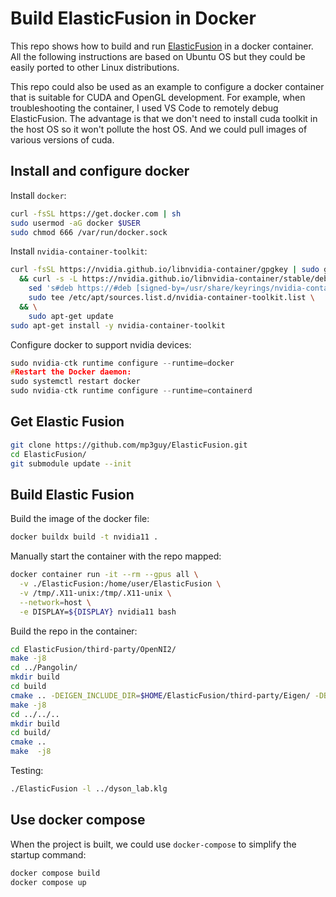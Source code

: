 # Build ElasticFusion in Docker

This repo shows how to build and run [ElasticFusion](https://github.com/mp3guy/ElasticFusion.git) in a docker container.
All the following instructions are based on Ubuntu OS but they could be easily ported to other Linux distributions.

This repo could also be used as an example to configure a docker container that is suitable for CUDA and OpenGL development.
For example, when troubleshooting the container, I used VS Code to remotely debug ElasticFusion.
The advantage is that we don't need to install cuda toolkit in the host OS so it won't pollute the host OS.
And we could pull images of various versions of cuda.

## Install and configure docker

Install `docker`:

``` sh
curl -fsSL https://get.docker.com | sh
sudo usermod -aG docker $USER
sudo chmod 666 /var/run/docker.sock
```

Install `nvidia-container-toolkit`:

``` sh
curl -fsSL https://nvidia.github.io/libnvidia-container/gpgkey | sudo gpg --dearmor -o /usr/share/keyrings/nvidia-container-toolkit-keyring.gpg \
  && curl -s -L https://nvidia.github.io/libnvidia-container/stable/deb/nvidia-container-toolkit.list | \
    sed 's#deb https://#deb [signed-by=/usr/share/keyrings/nvidia-container-toolkit-keyring.gpg] https://#g' | \
    sudo tee /etc/apt/sources.list.d/nvidia-container-toolkit.list \
  && \
    sudo apt-get update
sudo apt-get install -y nvidia-container-toolkit
```

Configure docker to support nvidia devices:

``` cpp
sudo nvidia-ctk runtime configure --runtime=docker
#Restart the Docker daemon:
sudo systemctl restart docker
sudo nvidia-ctk runtime configure --runtime=containerd
```

## Get Elastic Fusion

``` sh
git clone https://github.com/mp3guy/ElasticFusion.git
cd ElasticFusion/
git submodule update --init
```

## Build Elastic Fusion

Build the image of the docker file:

``` sh
docker buildx build -t nvidia11 .
```

Manually start the container with the repo mapped:

``` sh
docker container run -it --rm --gpus all \
  -v ./ElasticFusion:/home/user/ElasticFusion \
  -v /tmp/.X11-unix:/tmp/.X11-unix \
  --network=host \
  -e DISPLAY=${DISPLAY} nvidia11 bash
```

Build the repo in the container:

``` sh
cd ElasticFusion/third-party/OpenNI2/
make -j8
cd ../Pangolin/
mkdir build
cd build
cmake .. -DEIGEN_INCLUDE_DIR=$HOME/ElasticFusion/third-party/Eigen/ -DBUILD_PANGOLIN_PYTHON=false
make -j8
cd ../../..
mkdir build
cd build/
cmake ..
make  -j8
```

Testing:

``` sh
./ElasticFusion -l ../dyson_lab.klg
```

## Use docker compose

When the project is built, we could use `docker-compose` to simplify the startup command:

``` sh
docker compose build
docker compose up
```
